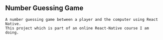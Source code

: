 ## Number Guessing Game

``````
A number guessing game between a player and the computer using React Native. 
This project which is part of an online React-Native course I am doing.
``````
